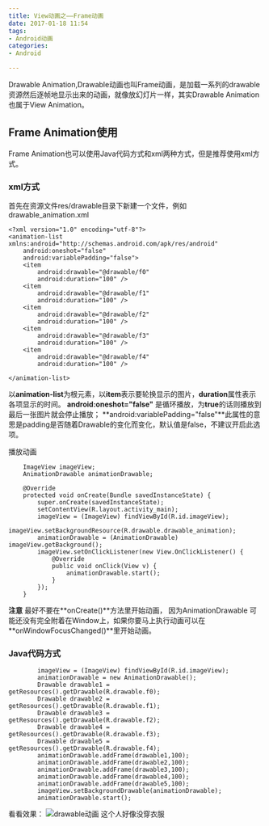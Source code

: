```yaml
---
title: View动画之——Frame动画
date: 2017-01-18 11:54
tags: 
- Android动画
categories:
- Android

---
```


Drawable Animation,Drawable动画也叫Frame动画，是加载一系列的drawable资源然后逐帧地显示出来的动画，就像放幻灯片一样，其实Drawable Animation也属于View Animation。

<!-- more -->

## Frame Animation使用
Frame Animation也可以使用Java代码方式和xml两种方式，但是推荐使用xml方式。
### xml方式
首先在资源文件res/drawable目录下新建一个文件，例如 drawable_animation.xml

```
<?xml version="1.0" encoding="utf-8"?>
<animation-list xmlns:android="http://schemas.android.com/apk/res/android"
    android:oneshot="false"
    android:variablePadding="false">
    <item
        android:drawable="@drawable/f0"
        android:duration="100" />
    <item
        android:drawable="@drawable/f1"
        android:duration="100" />
    <item
        android:drawable="@drawable/f2"
        android:duration="100" />
    <item
        android:drawable="@drawable/f3"
        android:duration="100" />
    <item
        android:drawable="@drawable/f4"
        android:duration="100" />

</animation-list>
```
以**animation-list**为根元素，以**item**表示要轮换显示的图片，**duration**属性表示各项显示的时间。
**android:oneshot="false"** 是循环播放，为**true**的话则播放到最后一张图片就会停止播放；
**android:variablePadding="false"**此属性的意思是padding是否随着Drawable的变化而变化，默认值是false，不建议开启此选项。

播放动画

```
    ImageView imageView;
    AnimationDrawable animationDrawable;

    @Override
    protected void onCreate(Bundle savedInstanceState) {
        super.onCreate(savedInstanceState);
        setContentView(R.layout.activity_main);
        imageView = (ImageView) findViewById(R.id.imageView);
        imageView.setBackgroundResource(R.drawable.drawable_animation);
        animationDrawable = (AnimationDrawable) imageView.getBackground();
        imageView.setOnClickListener(new View.OnClickListener() {
            @Override
            public void onClick(View v) {
                animationDrawable.start();
            }
        });
    }
```

**注意**
最好不要在**onCreate()**方法里开始动画， 因为AnimationDrawable 可能还没有完全附着在Window上，如果你要马上执行动画可以在 **onWindowFocusChanged()**里开始动画。

### Java代码方式

```
        imageView = (ImageView) findViewById(R.id.imageView);
        animationDrawable = new AnimationDrawable();
        Drawable drawable1 = getResources().getDrawable(R.drawable.f0);
        Drawable drawable2 = getResources().getDrawable(R.drawable.f1);
        Drawable drawable3 = getResources().getDrawable(R.drawable.f2);
        Drawable drawable4 = getResources().getDrawable(R.drawable.f3);
        Drawable drawable5 = getResources().getDrawable(R.drawable.f4);
        animationDrawable.addFrame(drawable1,100);
        animationDrawable.addFrame(drawable2,100);
        animationDrawable.addFrame(drawable3,100);
        animationDrawable.addFrame(drawable4,100);
        animationDrawable.addFrame(drawable5,100);
        imageView.setBackgroundDrawable(animationDrawable);
        animationDrawable.start();
```
看看效果：
![drawable动画](http://img.blog.csdn.net/20160921161733248)
这个人好像没穿衣服